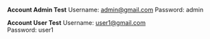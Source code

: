 **Account Admin Test**
Username: admin@gmail.com 
Password: admin

**Account User Test**
Username: user1@gmail.com  
Password: user1
